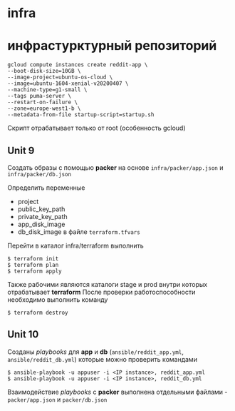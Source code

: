 # infra
# инфрастурктурный репозиторий

```
gcloud compute instances create reddit-app \
--boot-disk-size=10GB \
--image-project=ubuntu-os-cloud \
--image=ubuntu-1604-xenial-v20200407 \
--machine-type=g1-small \
--tags puma-server \
--restart-on-failure \
--zone=europe-west1-b \
--metadata-from-file startup-script=startup.sh
```

Скрипт отрабатывает только от root (особенность gcloud)

## Unit 9
Создать образы с помощью **packer** на основе `infra/packer/app.json` и `infra/packer/db.json`

Определить переменные
* project
* public_key_path
* private_key_path
* app_disk_image
* db_disk_image
в файле `terraform.tfvars`

Перейти в каталог infra/terraform выполнить
```
$ terraform init
$ terraform plan
$ terraform apply
```

Также рабочими являются каталоги stage и prod внутри которых отрабатывает **terraform**
После проверки работоспособности необходимо выполнить команду
```
$ terraform destroy
```
## Unit 10
Созданы *playbooks* для **app** и **db** (`ansible/reddit_app.yml`, `ansible/reddit_db.yml`) которые можно проверить командами
```
$ ansible-playbook -u appuser -i <IP instance>, reddit_app.yml
$ ansible-playbook -u appuser -i <IP instance>, reddit_db.yml

```
Взаимодействие *playbooks* с **packer** выполнена отдельными файлами - `packer/app.json` и `packer/db.json`
